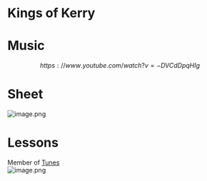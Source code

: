 # Kings of Kerry   
# Music   

$$
https://www.youtube.com/watch?v=-DVCdDpqHIg
$$
# Sheet   
![image.png](files/image_8.png)    
# Lessons   
   
Member of [Tunes](tunes.md)    
![image.png](files/image_8.png)    
